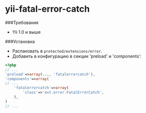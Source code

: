 yii-fatal-error-catch
=====================
###Требования
* Yii 1.0 и выше

###Установка
* Распаковать в `protected/extensions/error`.
* Добавить в конфигурацию в секции 'preload' и 'components':

~~~php
<?php
// ...
'preload'=>array(..., 'fatalerrorcatch'),
'components'=>array(
// ...
    'fatalerrorcatch'=>array(
    	'class'=>'ext.error.FatalErrorCatch',
    ),
)
// ...
~~~